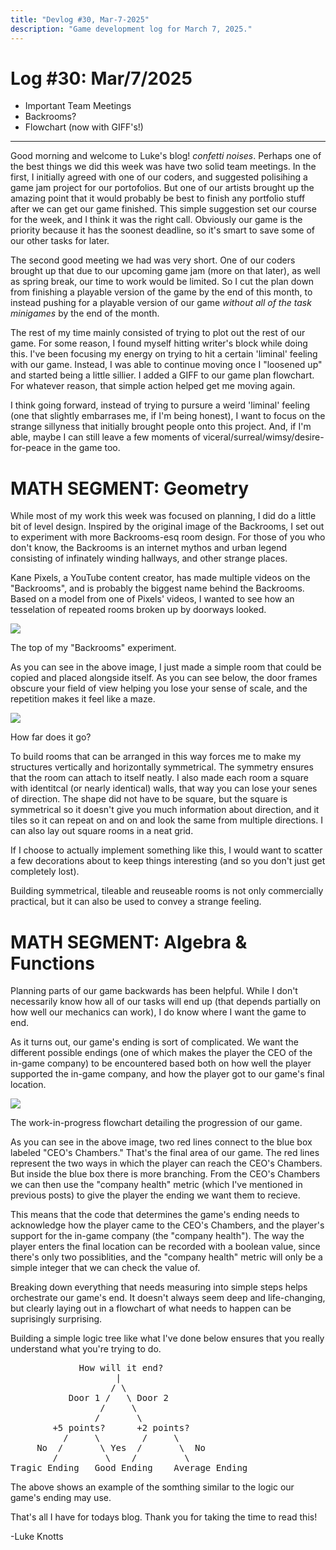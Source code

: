 ```yaml
---
title: "Devlog #30, Mar-7-2025"
description: "Game development log for March 7, 2025."
---
```


# Log <span class="date">#</span>30: <span class="date">Mar/7/2025</span>

<ul>
<li class="summary">Important Team Meetings</li>
<li class="summary">Backrooms?</li>
<li class="summary">Flowchart (now with GIFF's!)</li>
</ul>

---

Good morning and welcome to Luke's blog! _confetti noises_. Perhaps one of the best things we did this week was have two solid team meetings. In the first, I initially agreed with one of our coders, and suggested polisihing a game jam project for our portofolios. But one of our artists brought up the amazing point that it would probably be best to finish any portfolio stuff after we can get our game finished. This simple suggestion set our course for the week, and I think it was the right call. Obviously our game is the priority because it has the soonest deadline, so it's smart to save some of our other tasks for later.

The second good meeting we had was very short. One of our coders brought up that due to our upcoming game jam (more on that later), as well as spring break, our time to work would be limited. So I cut the plan down from finishing a playable version of the game by the end of this month, to instead pushing for a playable version of our game <i>without all of the task minigames</i> by the end of the month.

The rest of my time mainly consisted of trying to plot out the rest of our game. For some reason, I found myself hitting writer's block while doing this. I've been focusing my energy on trying to hit a certain 'liminal' feeling with our game. Instead, I was able to continue moving once I "loosened up" and started being a little sillier. I added a GIFF to our game plan flowchart. For whatever reason, that simple action helped get me moving again.

I think going forward, instead of trying to pursure a weird 'liminal' feeling (one that slightly embarrases me, if I'm being honest), I want to focus on the strange sillyness that initially brought people onto this project. And, if I'm able, maybe I can still leave a few moments of viceral/surreal/wimsy/desire-for-peace in the game too.

<h1>MATH SEGMENT: Geometry</h1>

While most of my work this week was focused on planning, I did do a little bit of level design. Inspired by the original image of the Backrooms, I set out to experiment with more Backrooms-esq room design. For those of you who don't know, the Backrooms is an internet mythos and urban legend consisting of infinately winding hallways, and other strange places.

Kane Pixels, a YouTube content creator, has made multiple videos on the "Backrooms", and is probably the biggest name behind the Backrooms. Based on a model from one of Pixels' videos, I wanted to see how an tesselation of repeated rooms broken up by doorways looked.

<img src="/images/erase-employment-game/boringtopview.png"></img>

<span class="image-desc">The top of my "Backrooms" experiment.</span>

As you can see in the above image, I just made a simple room that could be copied and placed alongside itself. As you can see below, the door frames obscure your field of view helping you lose your sense of scale, and the repetition makes it feel like a maze.

<img src="/images/erase-employment-game/backroom.png"></img>

<span class="image-desc">How far does it go?</span>

To build rooms that can be arranged in this way forces me to make my structures vertically and horizontally symmetrical. The symmetry ensures that the room can attach to itself neatly. I also made each room a square with identitcal (or nearly identical) walls, that way you can lose your senes of direction. The shape did not have to be square, but the square is symmetrical so it doesn't give you much information about direction, and it tiles so it can repeat on and on and look the same from multiple directions. I can also lay out square rooms in a neat grid.

If I choose to actually implement something like this, I would want to scatter a few decorations about to keep things interesting (and so you don't just get completely lost).

Building symmetrical, tileable and reuseable rooms is not only commercially practical, but it can also be used to convey a strange feeling.

<h1>MATH SEGMENT: Algebra & Functions</h1>

Planning parts of our game backwards has been helpful. While I don't necessarily know how all of our tasks will end up (that depends partially on how well our mechanics can work), I do know where I want the game to end.

As it turns out, our game's ending is sort of complicated. We want the different possible endings (one of which makes the player the CEO of the in-game company) to be encountered based both on how well the player supported the in-game company, and how the player got to our game's final location.

<img src="/images/erase-employment-game/endgameflowchart.png"></img>

<span class="image-desc">The work-in-progress flowchart detailing the progression of our game.</span>

As you can see in the above image, two red lines connect to the blue box labeled "CEO's Chambers." That's the final area of our game. The red lines represent the two ways in which the player can reach the CEO's Chambers. But inside the blue box there is more branching. From the CEO's Chambers we can then use the "company health" metric (which I've mentioned in previous posts) to give the player the ending we want them to recieve.

This means that the code that determines the game's ending needs to acknowledge how the player came to the CEO's Chambers, and the player's support for the in-game company (the "company health"). The way the player enters the final location can be recorded with a boolean value, since there's only two possiblities, and the "company health" metric will only be a simple integer that we can check the value of.

Breaking down everything that needs measuring into simple steps helps orchestrate our game's end. It doesn't always seem deep and life-changing, but clearly laying out in a flowchart of what needs to happen can be suprisingly surprising.

Building a simple logic tree like what I've done below ensures that you really understand what you're trying to do.

<pre class="code">
             How will it end?
                    |
                   / \
           Door 1 /   \ Door 2
                 /     \
                /       \
        +5 points?      +2 points?
          /     \        /     \
     No  /       \ Yes  /       \  No
        /         \    /         \
Tragic Ending   Good Ending    Average Ending
</pre>

<span class="image-desc">The above shows an example of the somthing similar to the logic our game's ending may use. </span>

That's all I have for todays blog. Thank you for taking the time to read this!

<p class="signature">-Luke Knotts</p>
